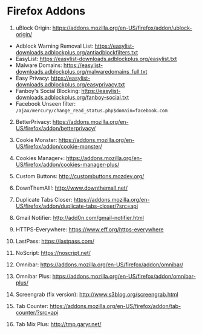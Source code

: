 # Firefox Addons

1. uBlock Origin: https://addons.mozilla.org/en-US/firefox/addon/ublock-origin/
  - Adblock Warning Removal List: https://easylist-downloads.adblockplus.org/antiadblockfilters.txt
  - EasyList: https://easylist-downloads.adblockplus.org/easylist.txt
  - Malware Domains: https://easylist-downloads.adblockplus.org/malwaredomains_full.txt
  - Easy Privacy: https://easylist-downloads.adblockplus.org/easyprivacy.txt
  - Fanboy's Social Blocking: https://easylist-downloads.adblockplus.org/fanboy-social.txt
  - Facebook Unseen filter: `/ajax/mercury/change_read_status.php$domain=facebook.com`

2. BetterPrivacy: https://addons.mozilla.org/en-US/firefox/addon/betterprivacy/

3. Cookie Monster: https://addons.mozilla.org/en-US/firefox/addon/cookie-monster/

4. Cookies Manager+: https://addons.mozilla.org/en-US/firefox/addon/cookies-manager-plus/

5. Custom Buttons: http://custombuttons.mozdev.org/

6. DownThemAll!: http://www.downthemall.net/

7. Duplicate Tabs Closer: https://addons.mozilla.org/en-US/firefox/addon/duplicate-tabs-closer/?src=api

8. Gmail Notifier: http://add0n.com/gmail-notifier.html

9. HTTPS-Everywhere: https://www.eff.org/https-everywhere

10. LastPass: https://lastpass.com/

11. NoScript: https://noscript.net/

12. Omnibar: https://addons.mozilla.org/en-US/firefox/addon/omnibar/

13. Omnibar Plus: https://addons.mozilla.org/en-US/firefox/addon/omnibar-plus/

14. Screengrab (fix version): http://www.s3blog.org/screengrab.html

15. Tab Counter: https://addons.mozilla.org/en-US/firefox/addon/tab-counter/?src=api

16. Tab Mix Plus: http://tmp.garyr.net/

